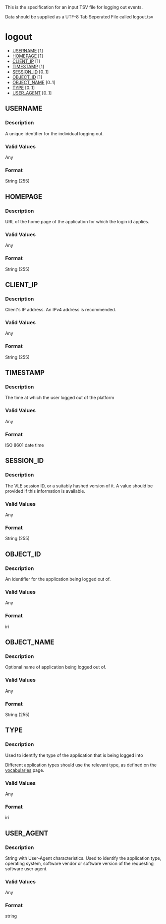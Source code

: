 This is the specification for an input TSV file for logging out events.

Data should be supplied as a UTF-8 Tab Seperated File called logout.tsv

# logout

* [USERNAME](#username) [1]
* [HOMEPAGE](#homepage) [1]
* [CLIENT_IP](#client_ip) [1]
* [TIMESTAMP](#timestamp) [1]
* [SESSION_ID](#session_id) [0..1]
* [OBJECT_ID](#object_id) [1]
* [OBJECT_NAME](#object_name) [0..1]
* [TYPE](#type) [0..1]
* [USER_AGENT](#user_agent) [0..1]


## USERNAME 
### Description
A unique identifier for the individual logging out.

### Valid Values
Any

### Format
String (255)


## HOMEPAGE 
### Description
URL of the home page of the application for which the login id applies.

### Valid Values
Any

### Format
String (255)


## CLIENT_IP 
### Description
Client's IP address. An IPv4 address is recommended.

### Valid Values
Any

### Format
String (255)



## TIMESTAMP 
### Description
The time at which the user logged out of the platform

### Valid Values
Any

### Format
ISO 8601 date time


## SESSION_ID 
### Description
The VLE session ID, or a suitably hashed version of it. A value should be provided if this information is available.

### Valid Values
Any

### Format
String (255)

## OBJECT_ID 
### Description
An identifier for the application being logged out of.

### Valid Values
Any

### Format
iri

## OBJECT_NAME 
### Description
Optional name of application being logged out of.

### Valid Values
Any

### Format
String (255)

## TYPE 
### Description
Used to identify the type of the application that is being logged into

Different application types should use the relevant type, as defined on the [vocabularies](/vocabulary.md#activity-types) page.

### Valid Values
Any

### Format
iri

## USER_AGENT 
### Description
String with User-Agent characteristics. Used to identify the application type, operating system, software vendor or software version of the requesting software user agent. 

### Valid Values
Any

### Format
string